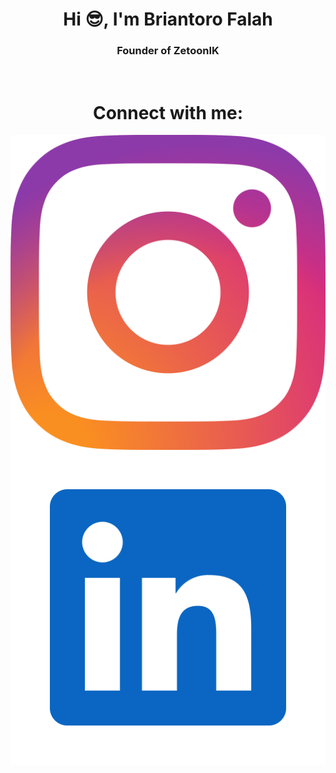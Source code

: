 <h1 align="center">Hi 😎, I'm Briantoro Falah</h1>
<h3 align="center">Founder of ZetoonIK</h3>
<br>

<!-- Connect me -->
<h1 align="center">Connect with me:</h1>
<div>
<a href="https://www.instagram.com/brianfalahh/"><img  align="center" src="instagram-2016-logo-svgrepo-com.svg"></img></a>
<a href="https://www.linkedin.com/in/briantoro-falah-1b0b17347/"><img  align="center" src="linkedin-svgrepo-com.svg"></img></a>
</div>
